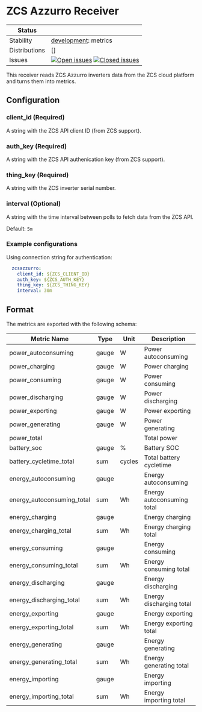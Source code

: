 # ZCS Azzurro Receiver

<!-- status autogenerated section -->
| Status        |           |
| ------------- |-----------|
| Stability     | [development]: metrics   |
| Distributions | [] |
| Issues        | [![Open issues](https://img.shields.io/github/issues-search/open-telemetry/opentelemetry-collector-contrib?query=is%3Aissue%20is%3Aopen%20label%3Areceiver%2Fzcsazzurro%20&label=open&color=orange&logo=opentelemetry)](https://github.com/open-telemetry/opentelemetry-collector-contrib/issues?q=is%3Aopen+is%3Aissue+label%3Areceiver%2Fzcsazzurro) [![Closed issues](https://img.shields.io/github/issues-search/open-telemetry/opentelemetry-collector-contrib?query=is%3Aissue%20is%3Aclosed%20label%3Areceiver%2Fzcsazzurro%20&label=closed&color=blue&logo=opentelemetry)](https://github.com/open-telemetry/opentelemetry-collector-contrib/issues?q=is%3Aclosed+is%3Aissue+label%3Areceiver%2Fzcsazzurro) |

[development]: https://github.com/open-telemetry/opentelemetry-collector/blob/main/docs/component-stability.md#development
<!-- end autogenerated section -->

This receiver reads ZCS Azzurro inverters data from the ZCS cloud platform and turns them into metrics.

## Configuration

### client_id (Required)

A string with the ZCS API client ID (from ZCS support).

### auth_key (Required)

A string with the ZCS API authenication key (from ZCS support).

### thing_key (Required)

A string with the ZCS inverter serial number.

### interval (Optional)

A string with the time interval between polls to fetch data from the ZCS API.

Default: `5m`

### Example configurations

Using connection string for authentication:

```yaml
  zcsazzurro:
    client_id: ${ZCS_CLIENT_ID}
    auth_key: ${ZCS_AUTH_KEY}
    thing_key: ${ZCS_THING_KEY}
    interval: 30m
```

## Format

The metrics are exported with the following schema:


| Metric Name                | Type  | Unit   | Description                |
| -------------------------- | ----- | ------ | -------------------------- |
| power_autoconsuming        | gauge | W      | Power autoconsuming        |
| power_charging             | gauge | W      | Power charging             |
| power_consuming            | gauge | W      | Power consuming            |
| power_discharging          | gauge | W      | Power discharging          |
| power_exporting            | gauge | W      | Power exporting            |
| power_generating           | gauge | W      | Power generating           |
| power_total                |       |        | Total power                |
| battery_soc                | gauge | %      | Battery SOC                |
| battery_cycletime_total    | sum   | cycles | Total battery cycletime    |
| energy_autoconsuming       | gauge |        | Energy autoconsuming       |
| energy_autoconsuming_total | sum   | Wh     | Energy autoconsuming total |
| energy_charging            | gauge |        | Energy charging            |
| energy_charging_total      | sum   | Wh     | Energy charging total      |
| energy_consuming           | gauge |        | Energy consuming           |
| energy_consuming_total     | sum   | Wh     | Energy consuming total     |
| energy_discharging         | gauge |        | Energy discharging         |
| energy_discharging_total   | sum   | Wh     | Energy discharging total   |
| energy_exporting           | gauge |        | Energy exporting           |
| energy_exporting_total     | sum   | Wh     | Energy exporting total     |
| energy_generating          | gauge |        | Energy generating          |
| energy_generating_total    | sum   | Wh     | Energy generating total    |
| energy_importing           | gauge |        | Energy importing           |
| energy_importing_total     | sum   | Wh     | Energy importing total     |
